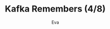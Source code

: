 ---
media: "images/rounds/round_3/kafka_remembers_4.png"
media_type: image
type: art
title: Kafka Remembers (4/8)
author: [Eva]
desc: Kafka Hayes recognises Fiore Silvestri from the previous shift, remembering her actions.
---